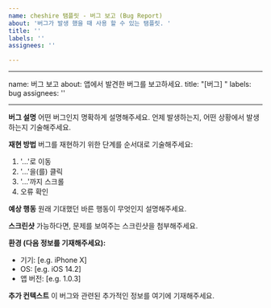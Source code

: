 ```yaml
---
name: cheshire 탬플릿 - 버그 보고 (Bug Report)
about: '버그가 발생 했을 때 사용 할 수 있는 탬플릿. '
title: ''
labels: ''
assignees: ''

---
```


---
name: 버그 보고
about: 앱에서 발견한 버그를 보고하세요.
title: "[버그] "
labels: bug
assignees: ''

---

**버그 설명**
어떤 버그인지 명확하게 설명해주세요. 언제 발생하는지, 어떤 상황에서 발생하는지 기술해주세요.

**재현 방법**
버그를 재현하기 위한 단계를 순서대로 기술해주세요:
1. '...'로 이동
2. '...'을(를) 클릭
3. '...'까지 스크롤
4. 오류 확인

**예상 행동**
원래 기대했던 바른 행동이 무엇인지 설명해주세요.

**스크린샷**
가능하다면, 문제를 보여주는 스크린샷을 첨부해주세요.

**환경 (다음 정보를 기재해주세요):**
 - 기기: [e.g. iPhone X]
 - OS: [e.g. iOS 14.2]
 - 앱 버전: [e.g. 1.0.3]

**추가 컨텍스트**
이 버그와 관련된 추가적인 정보를 여기에 기재해주세요.
